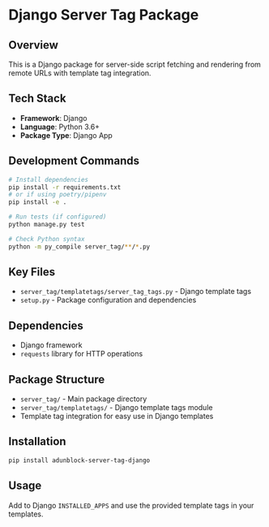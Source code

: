 # Django Server Tag Package

## Overview
This is a Django package for server-side script fetching and rendering from remote URLs with template tag integration.

## Tech Stack
- **Framework**: Django
- **Language**: Python 3.6+
- **Package Type**: Django App

## Development Commands
```bash
# Install dependencies
pip install -r requirements.txt
# or if using poetry/pipenv
pip install -e .

# Run tests (if configured)
python manage.py test

# Check Python syntax
python -m py_compile server_tag/**/*.py
```

## Key Files
- `server_tag/templatetags/server_tag_tags.py` - Django template tags
- `setup.py` - Package configuration and dependencies

## Dependencies
- Django framework
- `requests` library for HTTP operations

## Package Structure
- `server_tag/` - Main package directory
- `server_tag/templatetags/` - Django template tags module
- Template tag integration for easy use in Django templates

## Installation
```bash
pip install adunblock-server-tag-django
```

## Usage
Add to Django `INSTALLED_APPS` and use the provided template tags in your templates.